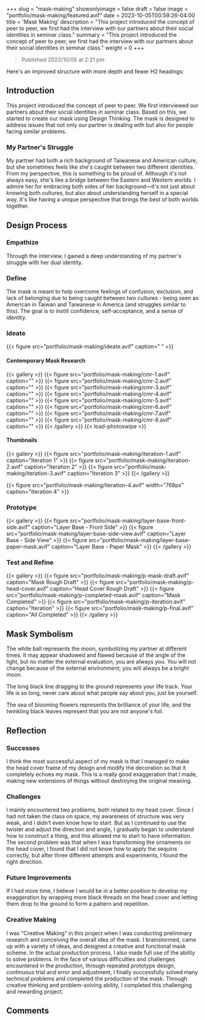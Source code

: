 +++
slug = "mask-making"
showonlyimage = false
draft = false
image = "portfolio/mask-making/featured.avif"
date = 2023-10-05T00:59:26-04:00
title = 'Mask Making'
description = "This project introduced the concept of peer to peer, we first had the interview with our partners about their social identities in seminar class."
summary = "This project introduced the concept of peer to peer, we first had the interview with our partners about their social identities in seminar class."
weight = 0
+++

> Published 2023/10/05 at 2:21 pm

Here's an improved structure with more depth and fewer H2 headings:

## Introduction

This project introduced the concept of peer to peer. We first interviewed our partners about their social identities in seminar class. Based on this, we started to create our mask using Design Thinking. The mask is designed to address issues that not only our partner is dealing with but also for people facing similar problems.

### My Partner's Struggle

My partner had both a rich background of Taiwanese and American culture, but she sometimes feels like she's caught between two different identities. From my perspective, this is something to be proud of. Although it's not always easy, she's like a bridge between the Eastern and Western worlds. I admire her for embracing both sides of her background—it's not just about knowing both cultures, but also about understanding herself in a special way. It's like having a unique perspective that brings the best of both worlds together.

## Design Process

### Empathize

Through the interview, I gained a deep understanding of my partner's struggle with her dual identity.

### Define

The mask is meant to help overcome feelings of confusion, exclusion, and lack of belonging due to being caught between two cultures - being seen as American in Taiwan and Taiwanese in America (and struggles similar to this). The goal is to instill confidence, self-acceptance, and a sense of identity.

### Ideate

{{< figure src="portfolio/mask-making/ideate.avif" caption=" " >}}

#### Contemporary Mask Research

{{< gallery >}}
  {{< figure src="portfolio/mask-making/cmr-1.avif" caption="" >}}
  {{< figure src="portfolio/mask-making/cmr-2.avif" caption="" >}}
  {{< figure src="portfolio/mask-making/cmr-3.avif" caption="" >}}
  {{< figure src="portfolio/mask-making/cmr-4.avif" caption="" >}}
  {{< figure src="portfolio/mask-making/cmr-5.avif" caption="" >}}
  {{< figure src="portfolio/mask-making/cmr-6.avif" caption="" >}}
  {{< figure src="portfolio/mask-making/cmr-7.avif" caption="" >}}
  {{< figure src="portfolio/mask-making/cmr-8.avif" caption="" >}}
{{< /gallery >}}
{{< load-photoswipe >}}

#### Thumbnails

{{< gallery >}}
  {{< figure src="portfolio/mask-making/iteration-1.avif" caption="Iteration 1" >}}
  {{< figure src="portfolio/mask-making/iteration-2.avif" caption="Iteration 2" >}}
  {{< figure src="portfolio/mask-making/iteration-3.avif" caption="Iteration 3" >}}
{{< /gallery >}}

{{< figure src="portfolio/mask-making/iteration-4.avif" width="768px" caption="Iteration 4" >}}

### Prototype

{{< gallery >}}
  {{< figure src="portfolio/mask-making/layer-base-front-side.avif" caption="Layer Base - Front Side" >}}
  {{< figure src="portfolio/mask-making/layer-base-side-view.avif" caption="Layer Base - Side View" >}}
  {{< figure src="portfolio/mask-making/layer-base-paper-mask.avif" caption="Layer Base - Paper Mask" >}}
{{< /gallery >}}

### Test and Refine

{{< gallery >}}
  {{< figure src="portfolio/mask-making/p-mask-draft.avif" caption="Mask Rough Draft" >}}
  {{< figure src="portfolio/mask-making/p-head-cover.avif" caption="Head Cover Rough Draft" >}}
  {{< figure src="portfolio/mask-making/p-completed-mask.avif" caption="Mask Completed" >}}
  {{< figure src="portfolio/mask-making/p-iteration.avif" caption="Iteration" >}}
  {{< figure src="portfolio/mask-making/p-final.avif" caption="All Completed" >}}
{{< /gallery >}}

## Mask Symbolism

The white ball represents the moon, symbolizing my partner at different times. It may appear shadowed and flawed because of the angle of the light, but no matter the external evaluation, you are always you. You will not change because of the external environment; you will always be a bright moon.

The long black line dragging to the ground represents your life track. Your life is so long, never care about what people say about you, just be yourself.

The sea of blooming flowers represents the brilliance of your life, and the twinkling black leaves represent that you are not anyone's foil.

## Reflection

### Successes

I think the most successful aspect of my mask is that I managed to make the head cover frame of my design and modify the decoration so that it completely echoes my mask. This is a really good exaggeration that I made, making new extensions of things without destroying the original meaning.

### Challenges

I mainly encountered two problems, both related to my head cover. Since I had not taken the class on space, my awareness of structure was very weak, and I didn't even know how to start. But as I continued to use the twister and adjust the direction and angle, I gradually began to understand how to construct a thing, and this allowed me to start to have information. The second problem was that when I was transforming the ornaments on the head cover, I found that I did not know how to apply the sequins correctly, but after three different attempts and experiments, I found the right direction.

### Future Improvements

If I had more time, I believe I would be in a better position to develop my exaggeration by wrapping more black threads on the head cover and letting them drop to the ground to form a pattern and repetition.

### Creative Making

I was "Creative Making" in this project when I was conducting preliminary research and conceiving the overall idea of the mask. I brainstormed, came up with a variety of ideas, and designed a creative and functional mask scheme. In the actual production process, I also made full use of the ability to solve problems. In the face of various difficulties and challenges encountered in the production, through repeated prototype design, continuous trial and error and adjustment, I finally successfully solved many technical problems and completed the production of the mask. Through creative thinking and problem-solving ability, I completed this challenging and rewarding project.

## Comments

<div id="artalk"></div>
<script>
Artalk.init({
  el:        '#artalk',
  pageKey:   '',
  pageTitle: '',
  server:    'https://artalk.jamesflare.com',
  site:      'NancyFlare',
})
</script>